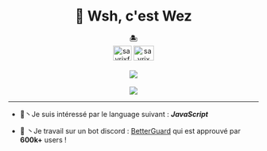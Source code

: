 <h1 align="center"> 🤙 Wsh, c'est Wez</h1>


<p align="center">
  <b>🏝</b><br>
<a href="https://twitter.com/wezqlf"><img src="https://i.imgur.com/CuIpv32.png" alt="sayrixfx" width="37" height="30" /></a> 
<a href="https://www.youtube.com/channel/UCI9ELTuau0YlBPP5miLKsXw"><img src="https://i.imgur.com/JVFQEu8.png" alt="sayrix" width="41"  height="30" /></a> 
<br><br>
  <img src="https://data.whicdn.com/images/293903810/original.gif">
  <br><br>
    <a href="https://github.com/Wezah">
      <img src="https://lanyard-profile-readme.vercel.app/api/281492584176549891"> </a>
</p>

---
- 🎯丶Je suis intéressé par le language suivant : _**JavaScript**_

- 🔧 丶Je travail sur un bot discord : [BetterGuard](https://discord.gg/2DPW877r9d) qui est approuvé par **600k+** users !
